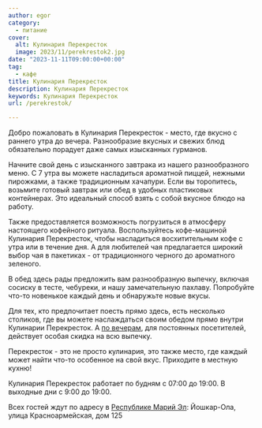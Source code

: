 ```yaml
---
author: egor
category:
  - питание
cover:
  alt: Кулинария Перекресток
  image: 2023/11/perekrestok2.jpg
date: "2023-11-11T09:00:00+00:00"
tag:
  - кафе
title: Кулинария Перекресток
description: Кулинария Перекресток
keywords: Кулинария Перекресток
url: /perekrestok/

---
```

Добро пожаловать в Кулинария Перекресток \- место, где вкусно с раннего утра до вечера. Разнообразие вкусных и свежих блюд обязательно порадует даже самых изысканных гурманов.

Начните свой день с изысканного завтрака из нашего разнообразного меню. С 7 утра вы можете насладиться ароматной пиццей, нежными пирожками, а также традиционным хачапури. Если вы торопитесь, возьмите готовый завтрак или обед в удобных пластиковых контейнерах. Это идеальный способ взять с собой вкусное блюдо на работу.

Также предоставляется возможность погрузиться в атмосферу настоящего кофейного ритуала. Воспользуйтесь кофе\-машиной Кулинария Перекресток, чтобы насладиться восхитительным кофе с утра или в течение дня. А для любителей чая предлагается широкий выбор чая в пакетиках \- от традиционного черного до ароматного зеленого.

В обед здесь рады предложить вам разнообразную выпечку, включая сосиску в тесте, чебуреки, и нашу замечательную пахлаву. Попробуйте что-то новенькое каждый день и обнаружьте новые вкусы.

Для тех, кто предпочитает поесть прямо здесь, есть несколько столиков, где вы можете наслаждаться своим обедом прямо внутри Кулинарии Перекресток. А [по вечерам](/saraj/), для постоянных посетителей, действует особая скидка на всю выпечку.

Перекресток \- это не просто кулинария, это также место, где каждый может найти что-то особенное на свой вкус. Приходите в местную кухню!

Кулинария Перекресток работает по будням с 07:00 до 19:00. В выходные дни с 9:00 до 19:00.

Всех гостей ждут по адресу в [Республике Марий Эл](/): Йошкар-Ола, улица Красноармейская, дом 125
